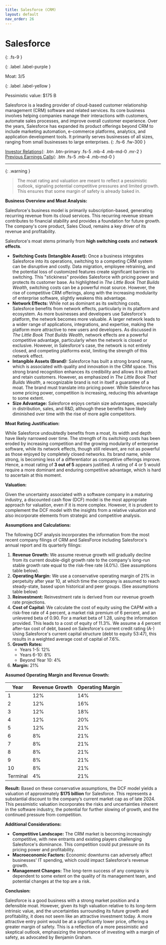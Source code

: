 ```yaml
---
title: Salesforce (CRM)
layout: default
nav_order: 26
---
```


# Salesforce
{: .fs-9 }

{: .label .label-purple }

Moat: 3/5

{: .label .label-yellow }

Pessimistic value: $175 B

Salesforce is a leading provider of cloud-based customer relationship management (CRM) software and related services. Its core business involves helping companies manage their interactions with customers, automate sales processes, and improve overall customer experience.  Over the years, Salesforce has expanded its product offerings beyond CRM to include marketing automation, e-commerce platforms, analytics, and application development tools.  It primarily serves businesses of all sizes, ranging from small businesses to large enterprises.
{: .fs-6 .fw-300 }

[Investor Relations](https://www.google.com/search?q=CRM+investor+relations){: .btn .btn-primary .fs-5 .mb-4 .mb-md-0 .mr-2 }
[Previous Earnings Calls](https://discountingcashflows.com/company/CRM/transcripts/){: .btn .fs-5 .mb-4 .mb-md-0 }

---

{: .warning } 
>The moat rating and valuation are meant to reflect a pessimistic outlook, signaling potential competitive pressures and limited growth. This ensures that some margin of safety is already baked in.


**Business Overview and Moat Analysis:**

Salesforce's business model is primarily subscription-based, generating recurring revenue from its cloud services.  This recurring revenue stream contributes to financial stability and provides a foundation for future growth.  The company's core product, Sales Cloud, remains a key driver of its revenue and profitability.

Salesforce's moat stems primarily from **high switching costs** and **network effects**.

* **Switching Costs (Intangible Asset):** Once a business integrates Salesforce into its operations, switching to a competing CRM system can be disruptive and costly. Data migration, employee retraining, and the potential loss of customized features create significant barriers to switching.  This "stickiness" provides Salesforce with pricing power and protects its customer base. As highlighted in *The Little Book That Builds Wealth*, switching costs can be a powerful moat source. However, the rise of competitive CRM offerings, along with the increasing modularity of enterprise software, slightly weakens this advantage.
* **Network Effects:**  While not as dominant as its switching costs, Salesforce benefits from network effects, particularly in its platform and ecosystem. As more businesses and developers use Salesforce's platform, the network becomes more valuable.  A larger network leads to a wider range of applications, integrations, and expertise, making the platform more attractive to new users and developers.  As discussed in *The Little Book That Builds Wealth*, network effects are a powerful competitive advantage, particularly when the network is closed or exclusive. However, in Salesforce's case, the network is not entirely closed, and competing platforms exist, limiting the strength of this network effect.
* **Intangible Assets (Brand):** Salesforce has built a strong brand name, which is associated with quality and innovation in the CRM space.  This strong brand recognition enhances its credibility and allows it to attract and retain customers. However, as emphasized in *The Little Book That Builds Wealth*, a recognizable brand is not in itself a guarantee of a moat.  The brand must translate into pricing power.  While Salesforce has some pricing power, competition is increasing, reducing this advantage to some extent.
* **Size Advantage:** Salesforce enjoys certain size advantages, especially in distribution, sales, and R&D, although these benefits have likely diminished over time with the rise of more agile competitors.

**Moat Rating Justification:**

While Salesforce undoubtedly benefits from a moat, its width and depth have likely narrowed over time. The strength of its switching costs has been eroded by increasing competition and the growing modularity of enterprise software, while its network effects, though still relevant, are not as powerful as those enjoyed by completely closed networks. Its brand name, while strong, is becoming less of a differentiator as competitive offerings improve. Hence, a moat rating of **3 out of 5** appears justified.  A rating of 4 or 5 would require a more dominant and enduring competitive advantage, which is hard to ascertain at this moment.

**Valuation:**

Given the uncertainty associated with a software company in a maturing industry, a discounted cash flow (DCF) model is the most appropriate approach for valuation, even if it is more complex. However, it is prudent to complement the DCF model with the insights from a relative valuation and also incorporate elements from strategic and competitive analysis.

**Assumptions and Calculations:**

The following DCF analysis incorporates the information from the most recent company filings of CRM and SalesForce including Salesforce's annual report and its quarterly filings:

1. **Revenue Growth:**  We assume revenue growth will gradually decline from its current double-digit growth rate to the company's long-run stable growth rate equal to the risk-free rate (4.0%).  (See assumptions table below).
2. **Operating Margin:** We use a conservative operating margin of 21% in perpetuity after year 10, at which time the company is assumed to reach steady-state, based upon historical and peer groups. (See assumptions table below)
3. **Reinvestment:** Reinvestment rate is derived from our revenue growth rate projections.  
4. **Cost of Capital:** We calculate the cost of equity using the CAPM with a risk-free rate of 4 percent, a market risk premium of 6 percent, and an unlevered beta of 0.90. For a market beta of 1.28, using the information provided. This leads to a cost of equity of 11.3%.  We assume a 4 percent after-tax cost of debt, based on Salesforce's current credit rating (A-)  Using Salesforce's current capital structure (debt to equity 53:47), this results in a weighted average cost of capital of 7.6%.
5. **Growth Rates:** 
    * Years 1-5: 12%
    * Years 6-10: 8%
    * Beyond Year 10: 4%
6. **Margin:** 21%


**Assumed Operating Margin and Revenue Growth:**

| Year | Revenue Growth | Operating Margin |
|---|---|---|
| 1 | 12% | 14% |
| 2 | 12% | 16% |
| 3 | 12% | 18% |
| 4 | 12% | 20% |
| 5 | 12% | 21% |
| 6 | 8% | 21% |
| 7 | 8% | 21% |
| 8 | 8% | 21% |
| 9 | 8% | 21% |
| 10 | 8% | 21% |
| Terminal | 4% | 21% |


**Result:** Based on these conservative assumptions, the DCF model yields a valuation of approximately **$175 billion** for Salesforce. This represents a substantial discount to the company’s current market cap as of late 2024. This pessimistic valuation incorporates the risks and uncertainties inherent in the software industry, the potential for further slowing of growth, and the continued pressure from competition.

**Additional Considerations:**

* **Competitive Landscape:** The CRM market is becoming increasingly competitive, with new entrants and existing players challenging Salesforce's dominance.  This competition could put pressure on its pricing power and profitability.  
* **Macroeconomic Factors:** Economic downturns can adversely affect businesses' IT spending, which could impact Salesforce's revenue growth.
* **Management Changes:** The long-term success of any company is dependent to some extent on the quality of its management team, and potential changes at the top are a risk.


**Conclusion:**

Salesforce is a good business with a strong market position and a defensible moat. However, given its high valuation relative to its long-term intrinsic value, and the uncertainties surrounding its future growth and profitability, it does not seem like an attractive investment today.  A more attractive entry point would be at a significantly lower price, offering a greater margin of safety. This is a reflection of a more pessimistic and skeptical outlook, emphasizing the importance of investing with a margin of safety, as advocated by Benjamin Graham.
